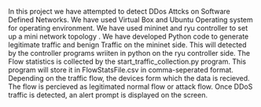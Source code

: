 In this project we have attempted to detect DDos Attcks on Software Defined Networks.
We have used Virtual Box and Ubuntu Operating system for operating environment. We have used mininet and ryu controller to set up a mini network topology . We have developed Python code to generate legitimate traffic and benign Traffic on the mininet side.
This will detected by the controller programs wriiten in python on the ryu controller side.
The Flow statistics is collected by the start_traffic_collection.py program. This program will store it in FlowStatsFile.csv in comma-seperated format.
Depending on the traffic flow, the devices form which the data is recieved. The flow is percieved as legitimated normal flow or attack flow.
Once DDoS traffic is detected, an alert prompt is displayed on the screen.
